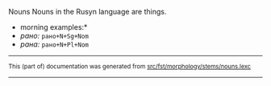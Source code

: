 Nouns
Nouns in the Rusyn language are things.

* morning examples:*
* *рано:* `рано+N+Sg+Nom`
* *рана:* `рано+N+Pl+Nom`

* * *

<small>This (part of) documentation was generated from [src/fst/morphology/stems/nouns.lexc](https://github.com/giellalt/lang-rue/blob/main/src/fst/morphology/stems/nouns.lexc)</small>

---

